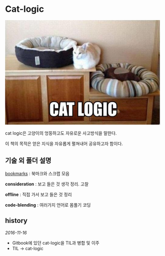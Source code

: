 # Cat-logic

![intro](_images/cat-logic.jpg)

cat logic은 고양이의 엉뚱하고도 자유로운 사고방식을 말한다.

이 책의 목적은 얻은 지식을 자유롭게 펼쳐내어 공유하고자 함이다.

## 기술 외 폴더 설명

[bookmarks](bookmarks/bookmarks.md) : 북마크와 스크랩 모음

**consideration** : 보고 들은 것 생각 정리. 고찰

**offline** : 직접 가서 보고 들은 것 정리

**code-blending** : 여러가지 언어로 몸풀기 코딩

## history

*2016-11-16*

* Gitbook에 있던 cat-logic을 TIL과 병합 및 이주
* TIL -> cat-logic
